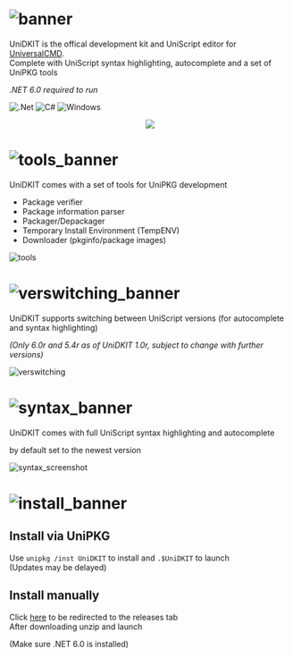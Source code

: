 # ![banner](https://github.com/dotPawel/UniDKIT/assets/89011403/0757ee14-1ac5-4402-9620-72fbc5bdd378)

UniDKIT is the offical development kit and UniScript editor for [UniversalCMD](https://github.com/dotPawel/UniversalCMD/tree/main).  
Complete with UniScript syntax highlighting, autocomplete and a set of UniPKG tools

*.NET 6.0 required to run*

![.Net](https://img.shields.io/badge/.NET-5C2D91?style=for-the-badge&logo=.net&logoColor=white)
![C#](https://img.shields.io/badge/c%23-%23239120.svg?style=for-the-badge&logo=c-sharp&logoColor=white)
![Windows](https://img.shields.io/badge/Windows-0078D6?style=for-the-badge&logo=windows&logoColor=white)

<p align="center">
  <img src="https://github.com/dotPawel/UniDKIT/assets/89011403/255b5a06-ab9a-44fd-8b93-9a12a5fe365e" />
</p>


# ![tools_banner](https://github.com/dotPawel/UniDKIT/assets/89011403/9a050315-d111-4deb-ac05-7824f91c6595)
UniDKIT comes with a set of tools for UniPKG development
+ Package verifier
+ Package information parser
+ Packager/Depackager
+ Temporary Install Environment (TempENV)
+ Downloader (pkginfo/package images)

![tools](https://github.com/dotPawel/UniDKIT/assets/89011403/94ef8558-6610-43ad-a9e5-28fc5fda96ad)

# ![verswitching_banner](https://github.com/dotPawel/UniDKIT/assets/89011403/21cf03c4-593e-4089-a010-223a256b7d59)
UniDKIT supports switching between UniScript versions (for autocomplete and syntax highlighting)  

*(Only 6.0r and 5.4r as of UniDKIT 1.0r, subject to change with further versions)*

![verswitching](https://github.com/dotPawel/UniDKIT/assets/89011403/d3d39b2f-4467-4bee-9d33-0c69747a2ac2)

# ![syntax_banner](https://github.com/dotPawel/UniDKIT/assets/89011403/bc757eef-8ccb-43e8-9bac-d32709058b65)

UniDKIT comes with full UniScript syntax highlighting and autocomplete  

by default set to the newest version

![syntax_screenshot](https://github.com/dotPawel/UniDKIT/assets/89011403/bf0affbb-d93f-43dd-8897-87f1e6c3af5d)

# ![install_banner](https://github.com/dotPawel/UniDKIT/assets/89011403/a6715603-be20-458a-8dd1-c27900cfc1e9)

## Install via UniPKG
Use ``unipkg /inst UniDKIT`` to install and ``.$UniDKIT`` to launch  
(Updates may be delayed)

## Install manually
Click [here](https://github.com/zeropixx/LowPY/releases/latest) to be redirected to the releases tab  
After downloading unzip and launch

(Make sure .NET 6.0 is installed)
